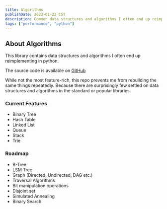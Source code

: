 ```yaml
---
title: Algorithms
publishDate: 2023-01-22 CST
description: Common data structures and algorithms I often end up reimplementing in python.
tags: ["performance", "python"]
---
```


## About Algorithms

This library contains data structures and algorithms I often end up reimplementing in python.

The source code is available on [GitHub](https://github.com/walln/algorithms)

While not the most feature-rich, this repo prevents me from rebuilding the same things repeatedly. Because there are surprisingly few settled on data structures and algorithms in the standard or popular libraries.

### Current Features

- Binary Tree
- Hash Table
- Linked List 
- Queue
- Stack
- Trie

### Roadmap

- B-Tree
- LSM Tree
- Graph (Directed, Undirected, DAG etc.)
- Traversal Algorithms
- Bit manipulation operations
- Disjoint set
- Simulated Annealing
- Binary Search
